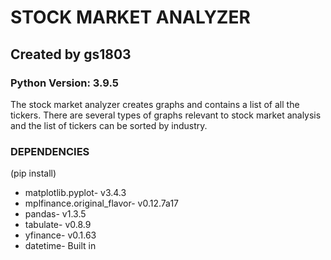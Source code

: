 # STOCK MARKET ANALYZER
## Created by gs1803
### Python Version: 3.9.5
The stock market analyzer creates graphs and contains a list of all the tickers. There are several types of graphs relevant to stock market analysis and the list of tickers can be sorted by industry.

### DEPENDENCIES
(pip install)
* matplotlib.pyplot- v3.4.3
* mplfinance.original_flavor- v0.12.7a17
* pandas- v1.3.5
* tabulate- v0.8.9
* yfinance- v0.1.63
* datetime- Built in
